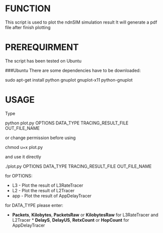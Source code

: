 FUNCTION
===
This script is used to plot the ndnSIM simulation result
It will generate a pdf file after finish plotting


PREREQUIRMENT
===
The script has been tested on Ubuntu

###Ubuntu
There are some dependencies have to be downloaded:

  sudo apt-get install python gnuplot gnuplot-x11 python-gnuplot

USAGE
===
Type

  python plot.py OPTIONS DATA_TYPE TRACING_RESULT_FILE OUT_FILE_NAME

or change permission before using

  chmod u+x plot.py

and use it directly

  ./plot.py OPTIONS DATA_TYPE TRACING_RESULT_FILE OUT_FILE_NAME

for OPTIONS:
  * L3 - Plot the result of L3RateTracer 
  * L2 - Plot the result of L2Tracer
  * app - Plot the result of AppDelayTracer

for DATA_TYPE please enter:
  * **Packets**, **Kilobytes**, **PacketsRaw** or **KilobytesRaw** for L3RateTracer and L2Tracer  * **DelayS**, **DelayUS**, **RetxCount** or **HopCount** for AppDelayTracer
